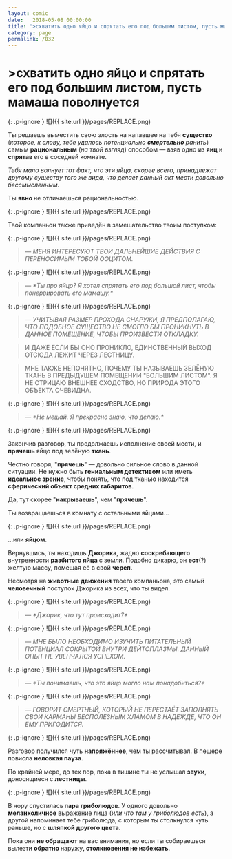 ```yaml
---
layout: comic
date:   2018-05-08 00:00:00 
title: ">схватить одно яйцо и спрятать его под большим листом, пусть мамаша поволнуется"
category: page
permalink: /032
---
```

# >схватить одно яйцо и спрятать его под большим листом, пусть мамаша поволнуется

{: .p-ignore }
![]({{ site.url }}/pages/REPLACE.png)

Ты решаешь выместить свою злость на напавшее на тебя <strong>существо </strong>(<em>которое, к слову, тебе удалось потенциально <strong><strong>смертельно </strong></strong>ранить</em>) самым <strong>рациональным</strong> (<em>на твой взгляд</em>) способом — взяв одно из <strong>яиц </strong>и <strong>спрятав </strong>его в соседней комнате.

<em>Тебя мало волнует тот факт, что эти яйца, скорее всего, принадлежат другому существу того же вида, что делает данный акт мести довольно бессмысленным.</em>

Ты <strong>явно </strong>не отличаешься рациональностью.

{: .p-ignore }
![]({{ site.url }}/pages/REPLACE.png)

Твой компаньон также приведён в замешательство твоим поступком:

{: .p-ignore }
![]({{ site.url }}/pages/REPLACE.png)

<blockquote><em>— МЕНЯ ИНТЕРЕСУЮТ ТВОИ ДАЛЬНЕЙШИЕ ДЕЙСТВИЯ С ПЕРЕНОСИМЫМ ТОБОЙ ООЦИТОМ.</em></blockquote>

{: .p-ignore }
![]({{ site.url }}/pages/REPLACE.png)

<blockquote><em>— *Ты про яйцо? Я хотел спрятать его под большой лист, чтобы понервировать его мамашу.*</em></blockquote>

{: .p-ignore }
![]({{ site.url }}/pages/REPLACE.png)

<blockquote><em>— УЧИТЫВАЯ РАЗМЕР ПРОХОДА СНАРУЖИ, Я ПРЕДПОЛАГАЮ, ЧТО ПОДОБНОЕ СУЩЕСТВО НЕ СМОГЛО БЫ ПРОНИКНУТЬ В ДАННОЕ ПОМЕЩЕНИЕ, ЧТОБЫ ПРОИЗВЕСТИ ОТКЛАДКУ.</em></blockquote>

<blockquote>И ДАЖЕ ЕСЛИ БЫ ОНО ПРОНИКЛО, ЕДИНСТВЕННЫЙ ВЫХОД ОТСЮДА ЛЕЖИТ ЧЕРЕЗ ЛЕСТНИЦУ.</blockquote>

<blockquote>МНЕ ТАКЖЕ НЕПОНЯТНО, ПОЧЕМУ ТЫ НАЗЫВАЕШЬ ЗЕЛЁНУЮ ТКАНЬ В ПРЕДЫДУЩЕМ ПОМЕЩЕНИИ "БОЛЬШИМ ЛИСТОМ". Я НЕ ОТРИЦАЮ ВНЕШНЕЕ СХОДСТВО, НО ПРИРОДА ЭТОГО ОБЪЕКТА ОЧЕВИДНА.</blockquote>

{: .p-ignore }
![]({{ site.url }}/pages/REPLACE.png)

<blockquote><em>— *Не мешай. Я прекрасно знаю, что делаю.*</em></blockquote>

{: .p-ignore }
![]({{ site.url }}/pages/REPLACE.png)

Закончив разговор, ты продолжаешь исполнение своей мести, и <strong>прячешь </strong>яйцо под зелёную <strong>ткань</strong>.

Честно говоря, "<strong>прячешь</strong>" — довольно сильное слово в данной ситуации. Не нужно быть <strong>гениальным детективом</strong> или иметь <strong>идеальное зрение</strong>, чтобы понять, что под тканью находится <strong>сферический объект средних габаритов</strong>.

Да, тут скорее "<strong>накрываешь</strong>", чем "<strong>прячешь</strong>".

Ты возвращаешься в комнату с остальными яйцами…

{: .p-ignore }
![]({{ site.url }}/pages/REPLACE.png)

…или <strong>яйцом</strong>.

Вернувшись, ты находишь <strong>Джорика</strong>, жадно <strong>соскребающего</strong> внутренности <strong>разбитого яйца </strong>с земли. Подобно дикарю, он <strong>ест</strong>(?) желтую массу, помещая её в свой <strong>череп</strong>.

Несмотря на <strong>животные движения </strong>твоего компаньона, это самый <strong>человечный</strong> поступок Джорика из всех, что ты видел.

{: .p-ignore }
![]({{ site.url }}/pages/REPLACE.png)

<blockquote><em>— *Джорик, что тут происходит?*</em></blockquote>

{: .p-ignore }
![]({{ site.url }}/pages/REPLACE.png)

<blockquote><em>— МНЕ БЫЛО НЕОБХОДИМО ИЗУЧИТЬ ПИТАТЕЛЬНЫЙ ПОТЕНЦИАЛ СОКРЫТОЙ ВНУТРИ ДЕЙТОПЛАЗМЫ. ДАННЫЙ ОПЫТ НЕ УВЕНЧАЛСЯ УСПЕХОМ.</em></blockquote>

{: .p-ignore }
![]({{ site.url }}/pages/REPLACE.png)

<blockquote><em>— *Ты понимаешь, что это яйцо могло нам понадобиться?*</em></blockquote>

{: .p-ignore }
![]({{ site.url }}/pages/REPLACE.png)

<blockquote><em>— ГОВОРИТ СМЕРТНЫЙ, КОТОРЫЙ НЕ ПЕРЕСТАЁТ ЗАПОЛНЯТЬ СВОИ КАРМАНЫ БЕСПОЛЕЗНЫМ ХЛАМОМ В НАДЕЖДЕ, ЧТО ОН ЕМУ ПРИГОДИТСЯ.</em></blockquote>

{: .p-ignore }
![]({{ site.url }}/pages/REPLACE.png)

Разговор получился чуть <strong>напряжённее</strong>, чем ты рассчитывал. В пещере повисла <strong>неловкая пауза</strong>.

По крайней мере, до тех пор, пока в тишине ты не услышал <strong>звуки</strong>, доносящиеся с <strong>лестницы</strong>.

{: .p-ignore }
![]({{ site.url }}/pages/REPLACE.png)

В нору спустилась<strong> пара гриболюдов</strong>. У одного довольно <strong>меланхоличное</strong> выражение лица (<em>или что там у гриболюдов есть</em>), а другой напоминает тебе гриболюда, с которым ты столкнулся чуть раньше, но с <strong>шляпкой другого цвета</strong>.

Пока они <strong>не обращают</strong> на вас внимания, но если ты собираешься вылезти <strong>обратно </strong>наружу<strong>, столкновения не избежать</strong>.

